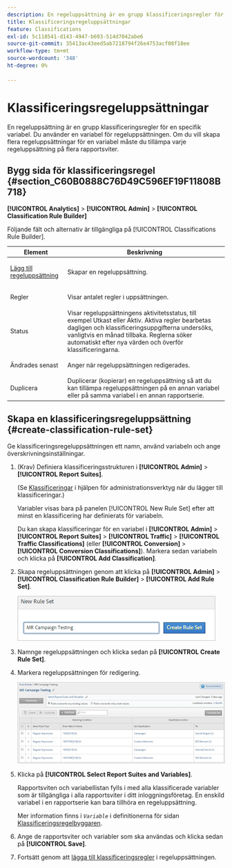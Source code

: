 ```yaml
---
description: En regeluppsättning är en grupp klassificeringsregler för en specifik variabel. Du använder en variabel för regeluppsättningen. Om du vill skapa flera regeluppsättningar för en variabel måste du tillämpa varje regeluppsättning på flera rapportsviter.
title: Klassificeringsregeluppsättningar
feature: Classifications
exl-id: 5c118541-d143-4947-b693-514d7042abe6
source-git-commit: 35413ac43eed5ab7218794f26e4753acf08f18ee
workflow-type: tm+mt
source-wordcount: '348'
ht-degree: 0%

---
```


# Klassificeringsregeluppsättningar

En regeluppsättning är en grupp klassificeringsregler för en specifik variabel. Du använder en variabel för regeluppsättningen. Om du vill skapa flera regeluppsättningar för en variabel måste du tillämpa varje regeluppsättning på flera rapportsviter.

## Bygg sida för klassificeringsregel {#section_C60B0888C76D49C596EF19F11808B718}

**[!UICONTROL Analytics]** > **[!UICONTROL Admin]** > **[!UICONTROL Classification Rule Builder]**

Följande fält och alternativ är tillgängliga på [!UICONTROL Classifications Rule Builder].

<table id="table_A5D92409969747E39E041216A5AA32CD"> 
 <thead> 
  <tr> 
   <th colname="col1" class="entry"> Element </th> 
   <th colname="col2" class="entry"> Beskrivning </th> 
  </tr> 
 </thead>
 <tbody> 
  <tr> 
   <td colname="col1"> <p><a href="/help/components/classifications/crb/classification-rule-set.md"  > Lägg till regeluppsättning</a> </p> </td> 
   <td colname="col2"> <p>Skapar en regeluppsättning. </p> </td> 
  </tr> 
  <tr> 
   <td colname="col1"> <p>Regler </p> </td> 
   <td colname="col2"> Visar antalet regler i uppsättningen. </td> 
  </tr> 
  <tr> 
   <td colname="col1"> <p>Status </p> </td> 
   <td colname="col2"> Visar regeluppsättningens aktivitetsstatus, till exempel Utkast eller Aktiv. Aktiva regler bearbetas dagligen och klassificeringsuppgifterna undersöks, vanligtvis en månad tillbaka. Reglerna söker automatiskt efter nya värden och överför klassificeringarna. </td> 
  </tr> 
  <tr> 
   <td colname="col1"> <p>Ändrades senast </p> </td> 
   <td colname="col2"> Anger när regeluppsättningen redigerades. </td> 
  </tr> 
  <tr> 
   <td colname="col1"> <p>Duplicera </p> </td> 
   <td colname="col2"> Duplicerar (kopierar) en regeluppsättning så att du kan tillämpa regeluppsättningen på en annan variabel eller på samma variabel i en annan rapportserie. </td> 
  </tr> 
 </tbody> 
</table>

## Skapa en klassificeringsregeluppsättning {#create-classification-rule-set}

Ge klassificeringsregeluppsättningen ett namn, använd variabeln och ange överskrivningsinställningar.

1. (Krav) Definiera klassificeringsstrukturen i **[!UICONTROL Admin]** > **[!UICONTROL Report Suites]**.

   (Se [Klassificeringar](https://experienceleague.adobe.com/docs/analytics/components/classifications/c-classifications.html?lang=sv-SE) i hjälpen för administrationsverktyg när du lägger till klassificeringar.)

   Variabler visas bara på panelen [!UICONTROL New Rule Set] efter att minst en klassificering har definierats för variabeln.

   Du kan skapa klassificeringar för en variabel i **[!UICONTROL Admin]** > **[!UICONTROL Report Suites]** > **[!UICONTROL Traffic]** > **[!UICONTROL Traffic Classifications]** (eller **[!UICONTROL Conversion]** > **[!UICONTROL Conversion Classifications]**). Markera sedan variabeln och klicka på **[!UICONTROL Add Classification]**.

1. Skapa regeluppsättningen genom att klicka på **[!UICONTROL Admin]** > **[!UICONTROL Classification Rule Builder]** > **[!UICONTROL Add Rule Set]**.

   ![](assets/new_rule_set.png)

1. Namnge regeluppsättningen och klicka sedan på **[!UICONTROL Create Rule Set]**.
1. Markera regeluppsättningen för redigering.

   ![](assets/classification_rules_page.png)

1. Klicka på **[!UICONTROL Select Report Suites and Variables]**.

   Rapportsviten och variabellistan fylls i med alla klassificerade variabler som är tillgängliga i alla rapportsviter i ditt inloggningsföretag. En enskild variabel i en rapportserie kan bara tillhöra en regeluppsättning.

   Mer information finns i *`Variable`* i definitionerna för sidan [Klassificeringsregelbyggaren](/help/components/classifications/crb/classification-rule-definitions.md).
1. Ange de rapportsviter och variabler som ska användas och klicka sedan på **[!UICONTROL Save]**.
1. Fortsätt genom att [lägga till klassificeringsregler](/help/components/classifications/crb/classification-rule-set.md) i regeluppsättningen.
